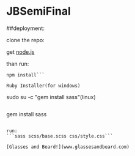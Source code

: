 # JBSemiFinal
##deployment:
  
  clone the repo:

get [node.js](https://nodejs.org/download/)

than run:

```npm update      
npm install```

Ruby Installer(for windows)

```
sudo su -c "gem install sass"(linux)
```

```
gem install sass
```

run:
```sass scss/base.scss css/style.css```

[Glasses and Beard!](www.glassesandbeard.com)